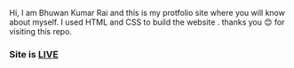 Hi, I am Bhuwan Kumar Rai and this is my protfolio site where you will know about myself.
I used HTML and CSS to build the website .
thanks you 😊 for visiting this repo.
### Site is [LIVE](https://bhuwankumarrai.netlify.app/)
